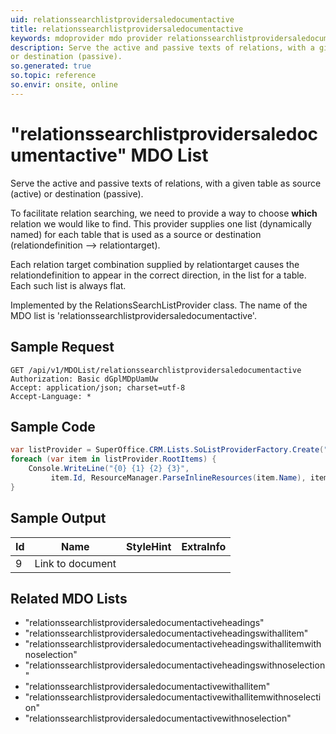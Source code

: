 ```yaml
---
uid: relationssearchlistprovidersaledocumentactive
title: relationssearchlistprovidersaledocumentactive
keywords: mdoprovider mdo provider relationssearchlistprovidersaledocumentactive
description: Serve the active and passive texts of relations, with a given table as source (active)
or destination (passive).
so.generated: true
so.topic: reference
so.envir: onsite, online
---
```


# "relationssearchlistprovidersaledocumentactive" MDO List
Serve the active and passive texts of relations, with a given table as source (active)
or destination (passive).

To facilitate relation searching, we need to provide a way to choose <b>which</b> relation we
would like to find. This provider supplies one list (dynamically named) for each table that
is used as a source or destination (relationdefinition --&gt; relationtarget).

Each relation target combination supplied by relationtarget causes the relationdefinition to
appear in the correct direction, in the list for a table. Each such list is always flat.

Implemented by the <see cref="T:SuperOffice.CRM.Lists.RelationsSearchListProvider">RelationsSearchListProvider</see> class.
The name of the MDO list is 'relationssearchlistprovidersaledocumentactive'.




## Sample Request

```http!
GET /api/v1/MDOList/relationssearchlistprovidersaledocumentactive
Authorization: Basic dGplMDpUamUw
Accept: application/json; charset=utf-8
Accept-Language: *

```

## Sample Code
```cs
var listProvider = SuperOffice.CRM.Lists.SoListProviderFactory.Create("relationssearchlistprovidersaledocumentactive", forceFlatList: true);
foreach (var item in listProvider.RootItems) {
    Console.WriteLine("{0} {1} {2} {3}", 
         item.Id, ResourceManager.ParseInlineResources(item.Name), item.StyleHint, item.ExtraInfo);
}
```

## Sample Output

|Id   | Name  |StyleHint|ExtraInfo |
| --- | ----- | ------- | -------- |
|9|Link to document|||


## Related MDO Lists

* "relationssearchlistprovidersaledocumentactiveheadings"
* "relationssearchlistprovidersaledocumentactiveheadingswithallitem"
* "relationssearchlistprovidersaledocumentactiveheadingswithallitemwithnoselection"
* "relationssearchlistprovidersaledocumentactiveheadingswithnoselection"
* "relationssearchlistprovidersaledocumentactivewithallitem"
* "relationssearchlistprovidersaledocumentactivewithallitemwithnoselection"
* "relationssearchlistprovidersaledocumentactivewithnoselection"
